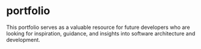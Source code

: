 # portfolio
This portfolio serves as a valuable resource for future developers who are looking for inspiration, guidance, and insights into software architecture and development.
